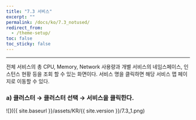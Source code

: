 ```yaml
---
title: "7.3 서비스"
excerpt: ""
permalink: /docs/ko/7.3_notused/
redirect_from:
  - /theme-setup/
toc: false
toc_sticky: false
---
```


---
전체 서비스의 총 CPU, Memory, Network 사용량과 개별 서비스의 네임스페이스, 인스턴스 현황 등을 조회 할 수 있는 화면이다. 서비스 명을 클릭하면 해당 서비스 맵 페이지로 이동할 수 있다.

### a\) 클러스터 → 클러스터 선택 → 서비스을 클릭한다.
![]({{ site.baseurl }}/assets/KR/{{ site.version }}/7.3_1.png)
